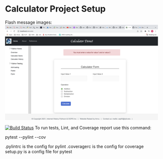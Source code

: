 # Calculator Project Setup
Flash message images:
![](app/static/images/novalueerror.png)

[![Build Status](https://app.travis-ci.com/AnnuAnnaJoy/calcDivideByZero.svg?branch=calcRefactor)](https://app.travis-ci.com/AnnuAnnaJoy/calcDivideByZero)
To run tests, Lint, and Coverage report use this command:

pytest  --pylint --cov

.pylintrc is the config for pylint
.coveragerc is the config for coverage
setup.py is a config file for pytest
